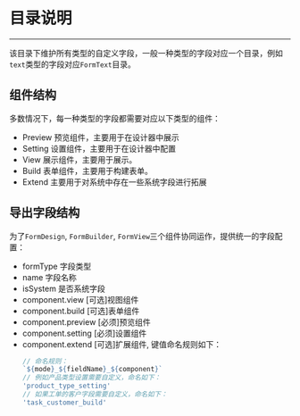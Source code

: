 # 目录说明
---
该目录下维护所有类型的自定义字段，一般一种类型的字段对应一个目录，例如`text`类型的字段对应`FormText`目录。

## 组件结构
多数情况下，每一种类型的字段都需要对应以下类型的组件：
- Preview   预览组件，主要用于在设计器中展示
- Setting   设置组件，主要用于在设计器中配置
- View      展示组件，主要用于展示。 
- Build     表单组件，主要用于构建表单。
- Extend    主要用于对系统中存在一些系统字段进行拓展

## 导出字段结构
为了`FormDesign`, `FormBuilder`, `FormView`三个组件协同运作，提供统一的字段配置：

- formType            字段类型
- name                字段名称
- isSystem            是否系统字段
- component.view      [可选]视图组件
- component.build     [可选]表单组件
- component.preview   [必须]预览组件
- component.setting   [必须]设置组件
- component.extend    [可选]扩展组件, 键值命名规则如下：
  ```javascript
  // 命名规则： 
  `${mode}_${fieldName}_${component}`
  // 例如产品类型设置需要自定义，命名如下：
  'product_type_setting'
  // 如果工单的客户字段需要自定义，命名如下：
  'task_customer_build'
  ```